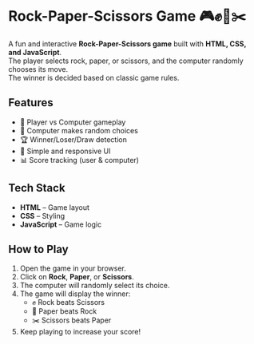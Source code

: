 # Rock-Paper-Scissors Game 🎮✊📄✂️

A fun and interactive **Rock-Paper-Scissors game** built with **HTML, CSS, and JavaScript**.  
The player selects rock, paper, or scissors, and the computer randomly chooses its move.  
The winner is decided based on classic game rules.

## Features
- 🎯 Player vs Computer gameplay
- 🤖 Computer makes random choices
- 🏆 Winner/Loser/Draw detection
- 🔄 Simple and responsive UI
- 📊 Score tracking (user & computer)

## Tech Stack
- **HTML** – Game layout
- **CSS** – Styling
- **JavaScript** – Game logic

## How to Play
1. Open the game in your browser.
2. Click on **Rock**, **Paper**, or **Scissors**.
3. The computer will randomly select its choice.
4. The game will display the winner:
   - ✊ Rock beats Scissors
   - 📄 Paper beats Rock
   - ✂️ Scissors beats Paper
5. Keep playing to increase your score!

